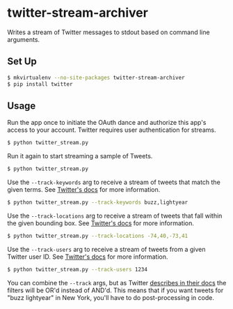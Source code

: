 twitter-stream-archiver
=======================

Writes a stream of Twitter messages to stdout based on command line arguments.

## Set Up

```bash
$ mkvirtualenv --no-site-packages twitter-stream-archiver
$ pip install twitter
```

## Usage

Run the app once to initiate the OAuth dance and authorize this app's access to your account. Twitter requires user authentication for streams.
```bash
$ python twitter_stream.py
```

Run it again to start streaming a sample of Tweets.
```bash
$ python twitter_stream.py
```

Use the `--track-keywords` arg to receive a stream of tweets that match the given terms. See [Twitter's docs](https://dev.twitter.com/docs/streaming-apis/parameters#track) for more information.
```bash
$ python twitter_stream.py --track-keywords buzz,lightyear
```

Use the `--track-locations` arg to receive a stream of tweets that fall within the given bounding box. See [Twitter's docs](https://dev.twitter.com/docs/streaming-apis/parameters#locations) for more information.
```bash
$ python twitter_stream.py --track-locations -74,40,-73,41
```

Use the `--track-users` arg to receive a stream of tweets from a given Twitter user ID. See [Twitter's docs](https://dev.twitter.com/docs/streaming-apis/parameters#follow) for more information.
```bash
$ python twitter_stream.py --track-users 1234
```

You can combine the `--track` args, but as Twitter [describes in their docs](https://dev.twitter.com/docs/streaming-apis/parameters) the filters will be OR'd instead of AND'd. This means that if you want tweets for "buzz lightyear" in New York, you'll have to do post-processing in code.
